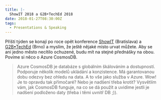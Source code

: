 ```yaml
---
title: |-
  ShowIT 2018 a G2B•TechEd 2018
date: 2018-01-27T08:30:00Z
tags:
  - Presentations & Speaking
---
```

Příští týden se konají po roce opět konference [ShowIT][1] (Bratislava) a [G2B•TechEd][2] (Brno) a myslím, že ještě nějaké místo urvat můžete. Aby se ani jedno město necítilo ochuzené, budu mít na stejné přednášky na obou. Povíme si něco o Azure CosmosDB. 

> Azure CosmosDB je databáze s globálním škálováním a dostupností. Podporuje několik modelů ukládání a konzistence. Má garantovanou dobu odezvy bez ohledu na data. A to vše jako služba v Azure. Wow! Je to opravdu tak přímočaré? Nebo je nadšení třeba krotit? Vysvětlím vám, jak CosmosDB funguje, na co se dá použít a uvidíme jestli je nadšení podloženo daty (třeba i těmi uvnitř DB ;)).

[1]: https://www.showit.sk/sk/
[2]: https://www.g2bteched.cz/cs/